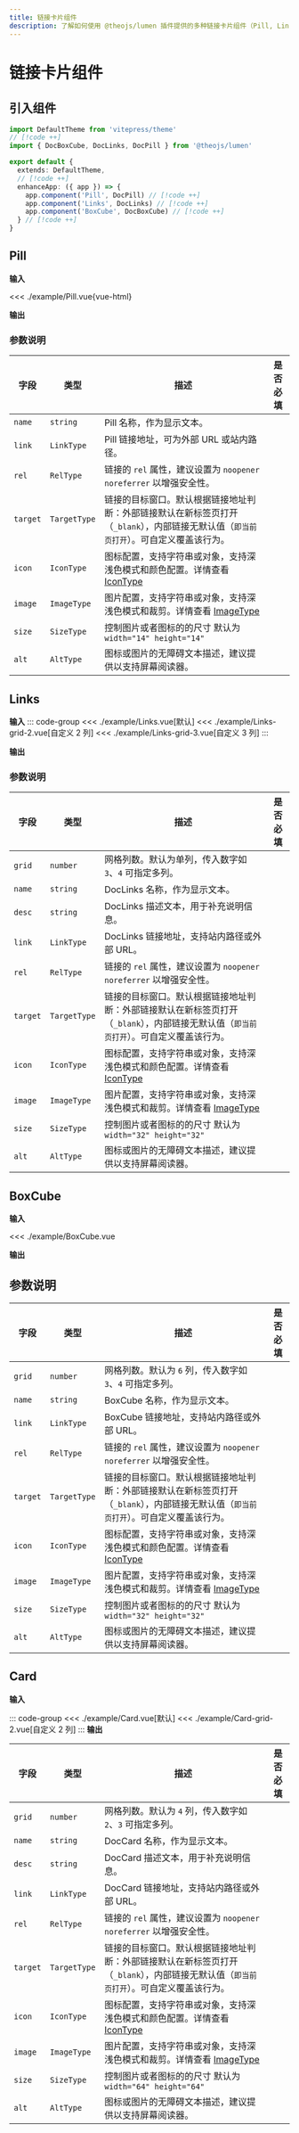 ```yaml
---
title: 链接卡片组件
description: 了解如何使用 @theojs/lumen 插件提供的多种链接卡片组件（Pill, Links, BoxCube）在 VitePress 站点中创建美观且信息丰富的链接展示。本指南包含各组件的引入、使用示例和参数说明，支持 Iconify 图标和明暗模式。
---
```


# 链接卡片组件

## 引入组件

```ts [.vitepress/theme/index.ts]
import DefaultTheme from 'vitepress/theme'
// [!code ++]
import { DocBoxCube, DocLinks, DocPill } from '@theojs/lumen'

export default {
  extends: DefaultTheme,
  // [!code ++]
  enhanceApp: ({ app }) => {
    app.component('Pill', DocPill) // [!code ++]
    app.component('Links', DocLinks) // [!code ++]
    app.component('BoxCube', DocBoxCube) // [!code ++]
  } // [!code ++]
}
```

## Pill

**输入**

<<< ./example/Pill.vue{vue-html}

**输出**

<!--@include: ./example/Pill.vue-->

### 参数说明

| 字段     | 类型         | 描述                                                                                                                                   | 是否必填              |
| -------- | ------------ | -------------------------------------------------------------------------------------------------------------------------------------- | --------------------- |
| `name`   | `string`     | Pill 名称，作为显示文本。                                                                                                              | <Badge text="必填" /> |
| `link`   | `LinkType`   | Pill 链接地址，可为外部 URL 或站内路径。                                                                                               | <Badge text="可选" /> |
| `rel`    | `RelType`    | 链接的 `rel` 属性，建议设置为 `noopener noreferrer` 以增强安全性。                                                                     | <Badge text="可选" /> |
| `target` | `TargetType` | 链接的目标窗口。默认根据链接地址判断：外部链接默认在新标签页打开（`_blank`），内部链接无默认值（`即当前页打开`）。可自定义覆盖该行为。 | <Badge text="可选" /> |
| `icon`   | `IconType`   | 图标配置，支持字符串或对象，支持深浅色模式和颜色配置。详情查看 [IconType](#IconType)                                                   | <Badge text="可选" /> |
| `image`  | `ImageType`  | 图片配置，支持字符串或对象，支持深浅色模式和裁剪。详情查看 [ImageType](#ImageType)                                                     | <Badge text="可选" /> |
| `size`   | `SizeType`   | 控制图片或者图标的的尺寸 默认为 `width="14" height="14"`                                                                               | <Badge text="可选" /> |
| `alt`    | `AltType`    | 图标或图片的无障碍文本描述，建议提供以支持屏幕阅读器。                                                                                 | <Badge text="可选" /> |

## Links

**输入**
::: code-group
<<< ./example/Links.vue[默认]
<<< ./example/Links-grid-2.vue[自定义 2 列]
<<< ./example/Links-grid-3.vue[自定义 3 列]
:::

**输出**

<!--@include: ./example/Links.vue-->
<!--@include: ./example/Links-grid-2.vue-->
<!--@include: ./example/Links-grid-3.vue-->

### 参数说明

| 字段     | 类型         | 描述                                                                                                                                   | 是否必填              |
| -------- | ------------ | -------------------------------------------------------------------------------------------------------------------------------------- | --------------------- |
| `grid`   | `number`     | 网格列数。默认为单列，传入数字如 `3`、`4` 可指定多列。                                                                                 | <Badge text="可选" /> |
| `name`   | `string`     | DocLinks 名称，作为显示文本。                                                                                                          | <Badge text="必填" /> |
| `desc`   | `string`     | DocLinks 描述文本，用于补充说明信息。                                                                                                  | <Badge text="可选" /> |
| `link`   | `LinkType`   | DocLinks 链接地址，支持站内路径或外部 URL。                                                                                            | <Badge text="必填" /> |
| `rel`    | `RelType`    | 链接的 `rel` 属性，建议设置为 `noopener noreferrer` 以增强安全性。                                                                     | <Badge text="可选" /> |
| `target` | `TargetType` | 链接的目标窗口。默认根据链接地址判断：外部链接默认在新标签页打开（`_blank`），内部链接无默认值（`即当前页打开`）。可自定义覆盖该行为。 | <Badge text="可选" /> |
| `icon`   | `IconType`   | 图标配置，支持字符串或对象，支持深浅色模式和颜色配置。详情查看 [IconType](#IconType)                                                   | <Badge text="可选" /> |
| `image`  | `ImageType`  | 图片配置，支持字符串或对象，支持深浅色模式和裁剪。详情查看 [ImageType](#ImageType)                                                     | <Badge text="可选" /> |
| `size`   | `SizeType`   | 控制图片或者图标的的尺寸 默认为 `width="32" height="32"`                                                                               | <Badge text="可选" /> |
| `alt`    | `AltType`    | 图标或图片的无障碍文本描述，建议提供以支持屏幕阅读器。                                                                                 | <Badge text="可选" /> |

## BoxCube

**输入**

<<< ./example/BoxCube.vue

**输出**

<!--@include: ./example/BoxCube.vue-->

## 参数说明

| 字段     | 类型         | 描述                                                                                                                                   | 是否必填              |
| -------- | ------------ | -------------------------------------------------------------------------------------------------------------------------------------- | --------------------- |
| `grid`   | `number`     | 网格列数。默认为 `6` 列，传入数字如 `3`、`4` 可指定多列。                                                                              | <Badge text="可选" /> |
| `name`   | `string`     | BoxCube 名称，作为显示文本。                                                                                                           | <Badge text="必填" /> |
| `link`   | `LinkType`   | BoxCube 链接地址，支持站内路径或外部 URL。                                                                                             | <Badge text="必填" /> |
| `rel`    | `RelType`    | 链接的 `rel` 属性，建议设置为 `noopener noreferrer` 以增强安全性。                                                                     | <Badge text="可选" /> |
| `target` | `TargetType` | 链接的目标窗口。默认根据链接地址判断：外部链接默认在新标签页打开（`_blank`），内部链接无默认值（`即当前页打开`）。可自定义覆盖该行为。 | <Badge text="可选" /> |
| `icon`   | `IconType`   | 图标配置，支持字符串或对象，支持深浅色模式和颜色配置。详情查看 [IconType](#IconType)                                                   | <Badge text="可选" /> |
| `image`  | `ImageType`  | 图片配置，支持字符串或对象，支持深浅色模式和裁剪。详情查看 [ImageType](#ImageType)                                                     | <Badge text="可选" /> |
| `size`   | `SizeType`   | 控制图片或者图标的的尺寸 默认为 `width="32" height="32"`                                                                               | <Badge text="可选" /> |
| `alt`    | `AltType`    | 图标或图片的无障碍文本描述，建议提供以支持屏幕阅读器。                                                                                 | <Badge text="可选" /> |

## Card

**输入**

::: code-group
<<< ./example/Card.vue[默认]
<<< ./example/Card-grid-2.vue[自定义 2 列]
:::
**输出**

<!--@include: ./example/Card.vue-->
<!--@include: ./example/Card-grid-2.vue-->

| 字段     | 类型         | 描述                                                                                                                                   | 是否必填              |
| -------- | ------------ | -------------------------------------------------------------------------------------------------------------------------------------- | --------------------- |
| `grid`   | `number`     | 网格列数。默认为 `4` 列，传入数字如 `2`、`3` 可指定多列。                                                                              | <Badge text="可选" /> |
| `name`   | `string`     | DocCard 名称，作为显示文本。                                                                                                           | <Badge text="必填" /> |
| `desc`   | `string`     | DocCard 描述文本，用于补充说明信息。                                                                                                   | <Badge text="可选" /> |
| `link`   | `LinkType`   | DocCard 链接地址，支持站内路径或外部 URL。                                                                                             | <Badge text="必填" /> |
| `rel`    | `RelType`    | 链接的 `rel` 属性，建议设置为 `noopener noreferrer` 以增强安全性。                                                                     | <Badge text="可选" /> |
| `target` | `TargetType` | 链接的目标窗口。默认根据链接地址判断：外部链接默认在新标签页打开（`_blank`），内部链接无默认值（`即当前页打开`）。可自定义覆盖该行为。 | <Badge text="可选" /> |
| `icon`   | `IconType`   | 图标配置，支持字符串或对象，支持深浅色模式和颜色配置。详情查看 [IconType](#IconType)                                                   | <Badge text="可选" /> |
| `image`  | `ImageType`  | 图片配置，支持字符串或对象，支持深浅色模式和裁剪。详情查看 [ImageType](#ImageType)                                                     | <Badge text="可选" /> |
| `size`   | `SizeType`   | 控制图片或者图标的的尺寸 默认为 `width="64" height="64"`                                                                               | <Badge text="可选" /> |
| `alt`    | `AltType`    | 图标或图片的无障碍文本描述，建议提供以支持屏幕阅读器。                                                                                 | <Badge text="可选" /> |

<!--@include: ./type.md-->
